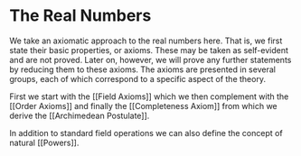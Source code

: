 # The Real Numbers

We take an axiomatic approach to the real numbers here. That is, we first state their basic properties, or axioms. These may be taken as self-evident and are not proved. Later on, however, we will prove any further statements by reducing them to these axioms. The axioms are presented in several groups, each of which correspond to a specific aspect of the theory.

First we start with the [[Field Axioms]] which we then complement with the [[Order Axioms]] and finally the [[Completeness Axiom]] from which we derive the [[Archimedean Postulate]].

In addition to standard field operations we can also define the concept of natural [[Powers]].
